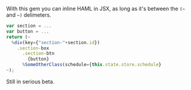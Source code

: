 With this gem you can inline HAML in JSX, as long as it's between the `(~` and `~)` delimeters.

```javascript
var section = ...
var button = ...
return (~
  %div(key={"section-"+section.id})
    .section-box
      .section-btn
        {button}
      %SomeOtherClass(schedule={this.state.store.schedule}
~);
```

Still in serious beta.